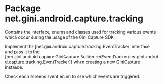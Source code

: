 # Package net.gini.android.capture.tracking

Contains the interface, enums and classes used for tracking various events which occur during the usage of the Gini Capture SDK.

Implement the [net.gini.android.capture.tracking.EventTracker] interface and pass it to the
[net.gini.android.capture.GiniCapture.Builder.setEventTracker(net.gini.android.capture.tracking.EventTracker)] when creating a new GiniCapture
instance.

Check each screens event enum to see which events are triggered.

